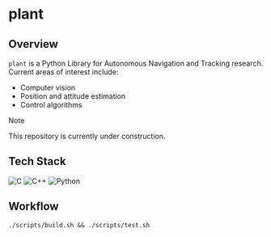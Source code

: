 # plant

## Overview

`plant` is a Python Library for Autonomous Navigation and Tracking research. Current areas of interest include:

- Computer vision
- Position and attitude estimation
- Control algorithms

> [!NOTE]
> This repository is currently under construction.

## Tech Stack

![C](https://img.shields.io/badge/C-00599C?style=for-the-badge&logo=c&logoColor=white)
![C++](https://img.shields.io/badge/C%2B%2B-00599C?style=for-the-badge&logo=c%2B%2B&logoColor=white)
![Python](https://img.shields.io/badge/Python-3776AB?style=for-the-badge&logo=python&logoColor=white)

## Workflow

```shell
./scripts/build.sh && ./scripts/test.sh
```
